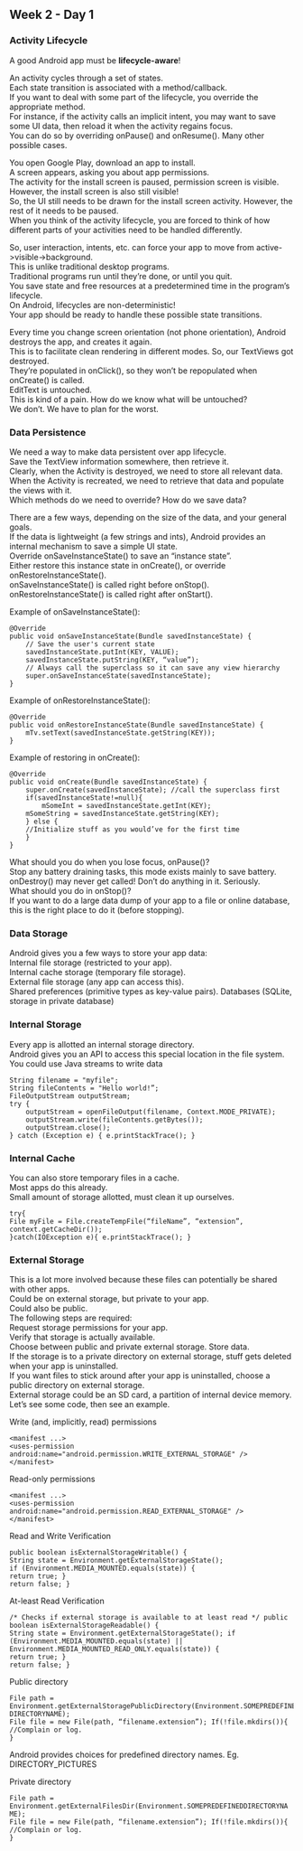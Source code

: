 ## Week 2 - Day 1
### Activity Lifecycle

A good Android app must be **lifecycle-aware**!

An activity cycles through a set of states.  
Each state transition is associated with a method/callback.  
If you want to deal with some part of the lifecycle, you override the appropriate method.  
For instance, if the activity calls an implicit intent, you may want to save some UI data, then reload it when the activity regains focus.  
You can do so by overriding onPause() and onResume(). Many other possible cases.

You open Google Play, download an app to install.  
A screen appears, asking you about app permissions.  
The activity for the install screen is paused, permission screen is visible.  
However, the install screen is also still visible!  
So, the UI still needs to be drawn for the install screen activity. However, the rest of it needs to be paused.  
When you think of the activity lifecycle, you are forced to think of how different parts of your activities need to be handled differently.

So, user interaction, intents, etc. can force your app to move from active->visible->background.  
This is unlike traditional desktop programs.  
Traditional programs run until they’re done, or until you quit.  
You save state and free resources at a predetermined time in the program’s lifecycle.  
On Android, lifecycles are non-deterministic!  
Your app should be ready to handle these possible state transitions.

Every time you change screen orientation (not phone orientation), Android destroys the app, and creates it again.  
This is to facilitate clean rendering in different modes. So, our TextViews got destroyed.  
They’re populated in onClick(), so they won’t be repopulated when onCreate() is called.  
EditText is untouched.  
This is kind of a pain. How do we know what will be untouched?  
We don’t. We have to plan for the worst.

### Data Persistence
We need a way to make data persistent over app lifecycle.  
Save the TextView information somewhere, then retrieve it.  
Clearly, when the Activity is destroyed, we need to store all relevant data.  
When the Activity is recreated, we need to retrieve that data and populate the views with it.  
Which methods do we need to override? How do we save data?

There are a few ways, depending on the size of the data, and your general goals.  
If the data is lightweight (a few strings and ints), Android provides an internal mechanism to save a simple UI state.  
Override onSaveInstanceState() to save an “instance state”.  
Either restore this instance state in onCreate(), or override onRestoreInstanceState().  
onSaveInstanceState() is called right before onStop(). onRestoreInstanceState() is called right after onStart().

Example of onSaveInstanceState():

```
@Override
public void onSaveInstanceState(Bundle savedInstanceState) {
    // Save the user's current state 
    savedInstanceState.putInt(KEY, VALUE); 
    savedInstanceState.putString(KEY, “value”);
    // Always call the superclass so it can save any view hierarchy
    super.onSaveInstanceState(savedInstanceState); 
}
```

Example of onRestoreInstanceState():

```
@Override
public void onRestoreInstanceState(Bundle savedInstanceState) {
    mTv.setText(savedInstanceState.getString(KEY)); 
}
```

Example of restoring in onCreate():

```
@Override
public void onCreate(Bundle savedInstanceState) {
    super.onCreate(savedInstanceState); //call the superclass first 
    if(savedInstanceState!=null){
        mSomeInt = savedInstanceState.getInt(KEY);
    mSomeString = savedInstanceState.getString(KEY); 
    } else {
    //Initialize stuff as you would’ve for the first time
    } 
}
```

What should you do when you lose focus, onPause()?  
Stop any battery draining tasks, this mode exists mainly to save battery.  
onDestroy() may never get called! Don’t do anything in it. Seriously.  
What should you do in onStop()?  
If you want to do a large data dump of your app to a file or online database, this is the right place to do it (before stopping).

### Data Storage
Android gives you a few ways to store your app data:  
Internal file storage (restricted to your app).  
Internal cache storage (temporary file storage).  
External file storage (any app can access this).  
Shared preferences (primitive types as key-value pairs). Databases (SQLite, storage in private database)

### Internal Storage
Every app is allotted an internal storage directory.  
Android gives you an API to access this special location in the file system.  
You could use Java streams to write data  

```
String filename = "myfile";
String fileContents = "Hello world!”; 
FileOutputStream outputStream;
try {
    outputStream = openFileOutput(filename, Context.MODE_PRIVATE); 
    outputStream.write(fileContents.getBytes());
    outputStream.close();
} catch (Exception e) { e.printStackTrace(); }
```

### Internal Cache
You can also store temporary files in a cache.  
Most apps do this already.  
Small amount of storage allotted, must clean it up ourselves.  

```
try{
File myFile = File.createTempFile(“fileName”, “extension”, context.getCacheDir()); 
}catch(IOException e){ e.printStackTrace(); }
```

### External Storage
This is a lot more involved because these files can potentially be shared with other apps.  
Could be on external storage, but private to your app.  
Could also be public.  
The following steps are required:  
Request storage permissions for your app.  
Verify that storage is actually available.  
Choose between public and private external storage. Store data.  
If the storage is to a private directory on external storage, stuff gets deleted when your app is uninstalled.  
If you want files to stick around after your app is uninstalled, choose a public directory on external storage.  
External storage could be an SD card, a partition of internal device memory.  
Let’s see some code, then see an example.

Write (and, implicitly, read) permissions

```
<manifest ...>
<uses-permission android:name="android.permission.WRITE_EXTERNAL_STORAGE" />
</manifest>
```


Read-only permissions

```
<manifest ...>
<uses-permission android:name="android.permission.READ_EXTERNAL_STORAGE" />
</manifest>
```

Read and Write Verification

```
public boolean isExternalStorageWritable() {
String state = Environment.getExternalStorageState(); 
if (Environment.MEDIA_MOUNTED.equals(state)) {
return true; }
return false; }
```

At-least Read Verification

```
/* Checks if external storage is available to at least read */ public boolean isExternalStorageReadable() {
String state = Environment.getExternalStorageState(); if (Environment.MEDIA_MOUNTED.equals(state) ||
Environment.MEDIA_MOUNTED_READ_ONLY.equals(state)) {
return true; }
return false; }
```

Public directory

```
File path = Environment.getExternalStoragePublicDirectory(Environment.SOMEPREDEFINED DIRECTORYNAME);
File file = new File(path, “filename.extension”); If(!file.mkdirs()){
//Complain or log.
}
```

Android provides choices for predefined directory names. Eg. DIRECTORY_PICTURES

Private directory

```
File path = Environment.getExternalFilesDir(Environment.SOMEPREDEFINEDDIRECTORYNA ME);
File file = new File(path, “filename.extension”); If(!file.mkdirs()){
//Complain or log.
}
```

